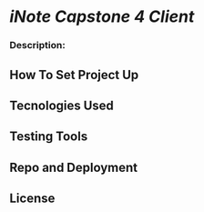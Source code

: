 # _iNote Capstone 4 Client_

### Description:

## How To Set Project Up

## Tecnologies Used

## Testing Tools

## Repo and Deployment

## License
